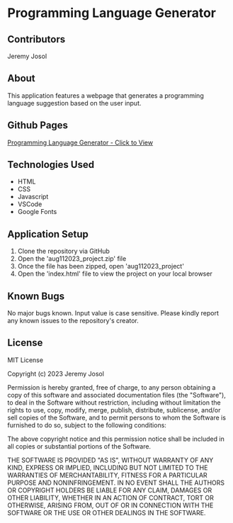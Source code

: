 # Programming Language Generator

## Contributors
Jeremy Josol

## About
This application features a webpage that generates a programming language suggestion based on the user input.

## Github Pages
[Programming Language Generator - Click to View](https://jeremyjosol.github.io/aug112023_project/)

## Technologies Used
* HTML
* CSS
* Javascript
* VSCode
* Google Fonts

## Application Setup
1. Clone the repository via GitHub
2. Open the 'aug112023_project.zip' file
3. Once the file has been zipped, open 'aug112023_project'
4. Open the 'index.html' file to view the project on your local browser

## Known Bugs
No major bugs known. Input value is case sensitive. Please kindly report any known issues to the repository's creator.

## License
MIT License

Copyright (c) 2023 Jeremy Josol

Permission is hereby granted, free of charge, to any person obtaining a copy
of this software and associated documentation files (the "Software"), to deal
in the Software without restriction, including without limitation the rights
to use, copy, modify, merge, publish, distribute, sublicense, and/or sell
copies of the Software, and to permit persons to whom the Software is
furnished to do so, subject to the following conditions:

The above copyright notice and this permission notice shall be included in all
copies or substantial portions of the Software.

THE SOFTWARE IS PROVIDED "AS IS", WITHOUT WARRANTY OF ANY KIND, EXPRESS OR
IMPLIED, INCLUDING BUT NOT LIMITED TO THE WARRANTIES OF MERCHANTABILITY,
FITNESS FOR A PARTICULAR PURPOSE AND NONINFRINGEMENT. IN NO EVENT SHALL THE
AUTHORS OR COPYRIGHT HOLDERS BE LIABLE FOR ANY CLAIM, DAMAGES OR OTHER
LIABILITY, WHETHER IN AN ACTION OF CONTRACT, TORT OR OTHERWISE, ARISING FROM,
OUT OF OR IN CONNECTION WITH THE SOFTWARE OR THE USE OR OTHER DEALINGS IN THE
SOFTWARE.